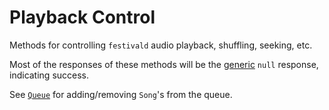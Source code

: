 # Playback Control
Methods for controlling `festivald` audio playback, shuffling, seeking, etc.

Most of the responses of these methods will be the [generic](../../common-objects/common-objects.md#generic-response) `null` response, indicating success.

See [`Queue`](../queue/queue.md) for adding/removing `Song`'s from the queue.
